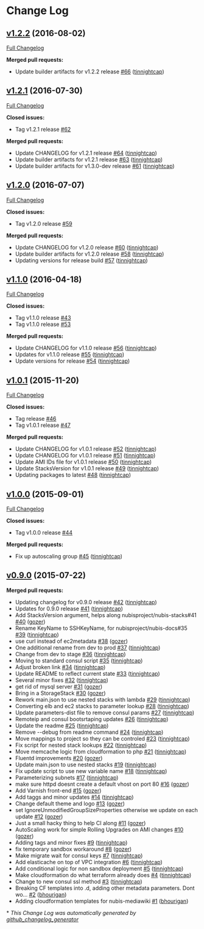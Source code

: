 # Change Log

## [v1.2.2](https://github.com/nubisproject/nubis-mediawiki/tree/v1.2.2) (2016-08-02)
[Full Changelog](https://github.com/nubisproject/nubis-mediawiki/compare/v1.2.1...v1.2.2)

**Merged pull requests:**

- Update builder artifacts for v1.2.2 release [\#66](https://github.com/nubisproject/nubis-mediawiki/pull/66) ([tinnightcap](https://github.com/tinnightcap))

## [v1.2.1](https://github.com/nubisproject/nubis-mediawiki/tree/v1.2.1) (2016-07-30)
[Full Changelog](https://github.com/nubisproject/nubis-mediawiki/compare/v1.2.0...v1.2.1)

**Closed issues:**

- Tag v1.2.1 release [\#62](https://github.com/nubisproject/nubis-mediawiki/issues/62)

**Merged pull requests:**

- Update CHANGELOG for v1.2.1 release [\#64](https://github.com/nubisproject/nubis-mediawiki/pull/64) ([tinnightcap](https://github.com/tinnightcap))
- Update builder artifacts for v1.2.1 release [\#63](https://github.com/nubisproject/nubis-mediawiki/pull/63) ([tinnightcap](https://github.com/tinnightcap))
- Update builder artifacts for v1.3.0-dev release [\#61](https://github.com/nubisproject/nubis-mediawiki/pull/61) ([tinnightcap](https://github.com/tinnightcap))

## [v1.2.0](https://github.com/nubisproject/nubis-mediawiki/tree/v1.2.0) (2016-07-07)
[Full Changelog](https://github.com/nubisproject/nubis-mediawiki/compare/v1.1.0...v1.2.0)

**Closed issues:**

- Tag v1.2.0 release [\#59](https://github.com/nubisproject/nubis-mediawiki/issues/59)

**Merged pull requests:**

- Update CHANGELOG for v1.2.0 release [\#60](https://github.com/nubisproject/nubis-mediawiki/pull/60) ([tinnightcap](https://github.com/tinnightcap))
- Update builder artifacts for v1.2.0 release [\#58](https://github.com/nubisproject/nubis-mediawiki/pull/58) ([tinnightcap](https://github.com/tinnightcap))
- Updating versions for release build [\#57](https://github.com/nubisproject/nubis-mediawiki/pull/57) ([tinnightcap](https://github.com/tinnightcap))

## [v1.1.0](https://github.com/nubisproject/nubis-mediawiki/tree/v1.1.0) (2016-04-18)
[Full Changelog](https://github.com/nubisproject/nubis-mediawiki/compare/v1.0.1...v1.1.0)

**Closed issues:**

- Tag v1.1.0 release [\#43](https://github.com/nubisproject/nubis-mediawiki/issues/43)
- Tag v1.1.0 release [\#53](https://github.com/nubisproject/nubis-mediawiki/issues/53)

**Merged pull requests:**

- Update CHANGELOG for v1.1.0 release [\#56](https://github.com/nubisproject/nubis-mediawiki/pull/56) ([tinnightcap](https://github.com/tinnightcap))
- Updates for v1.1.0 release [\#55](https://github.com/nubisproject/nubis-mediawiki/pull/55) ([tinnightcap](https://github.com/tinnightcap))
- Update versions for  release [\#54](https://github.com/nubisproject/nubis-mediawiki/pull/54) ([tinnightcap](https://github.com/tinnightcap))

## [v1.0.1](https://github.com/nubisproject/nubis-mediawiki/tree/v1.0.1) (2015-11-20)
[Full Changelog](https://github.com/nubisproject/nubis-mediawiki/compare/v1.0.0...v1.0.1)

**Closed issues:**

- Tag  release [\#46](https://github.com/nubisproject/nubis-mediawiki/issues/46)
- Tag v1.0.1 release [\#47](https://github.com/nubisproject/nubis-mediawiki/issues/47)

**Merged pull requests:**

- Update CHANGELOG for v1.0.1 release [\#52](https://github.com/nubisproject/nubis-mediawiki/pull/52) ([tinnightcap](https://github.com/tinnightcap))
- Update CHANGELOG for v1.0.1 release [\#51](https://github.com/nubisproject/nubis-mediawiki/pull/51) ([tinnightcap](https://github.com/tinnightcap))
- Update AMI IDs file for v1.0.1 release [\#50](https://github.com/nubisproject/nubis-mediawiki/pull/50) ([tinnightcap](https://github.com/tinnightcap))
- Update StacksVersion for v1.0.1 release [\#49](https://github.com/nubisproject/nubis-mediawiki/pull/49) ([tinnightcap](https://github.com/tinnightcap))
- Updating packages to latest [\#48](https://github.com/nubisproject/nubis-mediawiki/pull/48) ([tinnightcap](https://github.com/tinnightcap))

## [v1.0.0](https://github.com/nubisproject/nubis-mediawiki/tree/v1.0.0) (2015-09-01)
[Full Changelog](https://github.com/nubisproject/nubis-mediawiki/compare/v0.9.0...v1.0.0)

**Closed issues:**

- Tag v1.0.0 release [\#44](https://github.com/nubisproject/nubis-mediawiki/issues/44)

**Merged pull requests:**

- Fix up autoscaling group [\#45](https://github.com/nubisproject/nubis-mediawiki/pull/45) ([tinnightcap](https://github.com/tinnightcap))

## [v0.9.0](https://github.com/nubisproject/nubis-mediawiki/tree/v0.9.0) (2015-07-22)
**Merged pull requests:**

- Updating changelog for v0.9.0 release [\#42](https://github.com/nubisproject/nubis-mediawiki/pull/42) ([tinnightcap](https://github.com/tinnightcap))
- Updates for 0.9.0 release [\#41](https://github.com/nubisproject/nubis-mediawiki/pull/41) ([tinnightcap](https://github.com/tinnightcap))
- Add StacksVersion argument, helps along nubisproject/nubis-stacks\#41 [\#40](https://github.com/nubisproject/nubis-mediawiki/pull/40) ([gozer](https://github.com/gozer))
- Rename KeyName to SSHKeyName, for nubisproject/nubis-docs\#35 [\#39](https://github.com/nubisproject/nubis-mediawiki/pull/39) ([tinnightcap](https://github.com/tinnightcap))
- use curl instead of ec2metadata [\#38](https://github.com/nubisproject/nubis-mediawiki/pull/38) ([gozer](https://github.com/gozer))
- One additional rename from dev to prod [\#37](https://github.com/nubisproject/nubis-mediawiki/pull/37) ([tinnightcap](https://github.com/tinnightcap))
- Change from dev to stage [\#36](https://github.com/nubisproject/nubis-mediawiki/pull/36) ([tinnightcap](https://github.com/tinnightcap))
- Moving to standard consul script [\#35](https://github.com/nubisproject/nubis-mediawiki/pull/35) ([tinnightcap](https://github.com/tinnightcap))
- Adjust broken link [\#34](https://github.com/nubisproject/nubis-mediawiki/pull/34) ([tinnightcap](https://github.com/tinnightcap))
- Update README to reflect current state [\#33](https://github.com/nubisproject/nubis-mediawiki/pull/33) ([tinnightcap](https://github.com/tinnightcap))
- Several minor fixes [\#32](https://github.com/nubisproject/nubis-mediawiki/pull/32) ([tinnightcap](https://github.com/tinnightcap))
- get rid of mysql server [\#31](https://github.com/nubisproject/nubis-mediawiki/pull/31) ([gozer](https://github.com/gozer))
- Bring in a StorageStack [\#30](https://github.com/nubisproject/nubis-mediawiki/pull/30) ([gozer](https://github.com/gozer))
- Rework main.json to use nested stacks with lambda [\#29](https://github.com/nubisproject/nubis-mediawiki/pull/29) ([tinnightcap](https://github.com/tinnightcap))
- Converting elb and ec2 stacks to parameter lookup [\#28](https://github.com/nubisproject/nubis-mediawiki/pull/28) ([tinnightcap](https://github.com/tinnightcap))
- Update parameters-dist file to remove consul params [\#27](https://github.com/nubisproject/nubis-mediawiki/pull/27) ([tinnightcap](https://github.com/tinnightcap))
- Remoteip and consul bootsrtaping updates [\#26](https://github.com/nubisproject/nubis-mediawiki/pull/26) ([tinnightcap](https://github.com/tinnightcap))
- Update the readme [\#25](https://github.com/nubisproject/nubis-mediawiki/pull/25) ([tinnightcap](https://github.com/tinnightcap))
- Remove --debug from readme command [\#24](https://github.com/nubisproject/nubis-mediawiki/pull/24) ([tinnightcap](https://github.com/tinnightcap))
- Move mappings to project so they can be controled [\#23](https://github.com/nubisproject/nubis-mediawiki/pull/23) ([tinnightcap](https://github.com/tinnightcap))
- Fix script for nested stack lookups [\#22](https://github.com/nubisproject/nubis-mediawiki/pull/22) ([tinnightcap](https://github.com/tinnightcap))
- Move memcache logic from cloudformation to php [\#21](https://github.com/nubisproject/nubis-mediawiki/pull/21) ([tinnightcap](https://github.com/tinnightcap))
- Fluentd improvements [\#20](https://github.com/nubisproject/nubis-mediawiki/pull/20) ([gozer](https://github.com/gozer))
- Update main.json to use nested stacks [\#19](https://github.com/nubisproject/nubis-mediawiki/pull/19) ([tinnightcap](https://github.com/tinnightcap))
- Fix update script to use new variable name [\#18](https://github.com/nubisproject/nubis-mediawiki/pull/18) ([tinnightcap](https://github.com/tinnightcap))
- Parameterizing subnets [\#17](https://github.com/nubisproject/nubis-mediawiki/pull/17) ([tinnightcap](https://github.com/tinnightcap))
- make sure httpd doesnt create a default vhost on port 80 [\#16](https://github.com/nubisproject/nubis-mediawiki/pull/16) ([gozer](https://github.com/gozer))
- Add Varnish front-end [\#15](https://github.com/nubisproject/nubis-mediawiki/pull/15) ([gozer](https://github.com/gozer))
- Add taggs and minor updates [\#14](https://github.com/nubisproject/nubis-mediawiki/pull/14) ([tinnightcap](https://github.com/tinnightcap))
- Change default theme and logo [\#13](https://github.com/nubisproject/nubis-mediawiki/pull/13) ([gozer](https://github.com/gozer))
- set IgnoreUnmodifiedGroupSizeProperties otherwise we update on each update [\#12](https://github.com/nubisproject/nubis-mediawiki/pull/12) ([gozer](https://github.com/gozer))
- Just a small hacky thing to help CI along [\#11](https://github.com/nubisproject/nubis-mediawiki/pull/11) ([gozer](https://github.com/gozer))
- AutoScaling work for simple Rolling Upgrades on AMI changes [\#10](https://github.com/nubisproject/nubis-mediawiki/pull/10) ([gozer](https://github.com/gozer))
- Adding tags and minor fixes [\#9](https://github.com/nubisproject/nubis-mediawiki/pull/9) ([tinnightcap](https://github.com/tinnightcap))
- fix temporary sandbox workaround [\#8](https://github.com/nubisproject/nubis-mediawiki/pull/8) ([gozer](https://github.com/gozer))
- Make migrate wait for consul keys [\#7](https://github.com/nubisproject/nubis-mediawiki/pull/7) ([tinnightcap](https://github.com/tinnightcap))
- Add elasticache on top of VPC integration [\#6](https://github.com/nubisproject/nubis-mediawiki/pull/6) ([tinnightcap](https://github.com/tinnightcap))
- Add conditional logic for non sandbox deployment [\#5](https://github.com/nubisproject/nubis-mediawiki/pull/5) ([tinnightcap](https://github.com/tinnightcap))
- Make cloudformation do what terraform already does [\#4](https://github.com/nubisproject/nubis-mediawiki/pull/4) ([tinnightcap](https://github.com/tinnightcap))
- Change to new consul ssl method [\#3](https://github.com/nubisproject/nubis-mediawiki/pull/3) ([tinnightcap](https://github.com/tinnightcap))
- Breaking CF templates into .d, adding other metadata parameters. Dont wo... [\#2](https://github.com/nubisproject/nubis-mediawiki/pull/2) ([bhourigan](https://github.com/bhourigan))
- Adding cloudformation templates for nubis-mediawiki [\#1](https://github.com/nubisproject/nubis-mediawiki/pull/1) ([bhourigan](https://github.com/bhourigan))



\* *This Change Log was automatically generated by [github_changelog_generator](https://github.com/skywinder/Github-Changelog-Generator)*